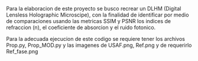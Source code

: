 Para la elaboracion de este proyecto se busco recrear un DLHM (Digital Lensless Holographic Microscipe), con la finalidad de identificar por medio de comparaciones usando las metricas SSIM y PSNR los indices de refraccion (n), el coeficiente de absorcion y el ruido fotonico. 

Para la adecuada ejecucion de este codigo se requiere tener los archivos Prop.py, Prop_MOD.py y las imagenes de USAF.png, Ref.png y de requerirlo Ref_fase.png
